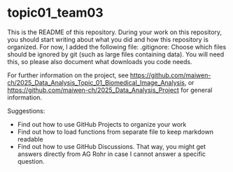 # topic01_team03
This is the README of this repository. During your work on this repository, you should start writing about what you did and how this repository is organized. For now, I added the following file: .gitignore: Choose which files should be ignored by git (such as large files containing data). You will need this, so please also document what downloads you code needs.

For further information on the project, see https://github.com/maiwen-ch/2025_Data_Analysis_Topic_01_Biomedical_Image_Analysis, or https://github.com/maiwen-ch/2025_Data_Analysis_Project for general information.

Suggestions:

- Find out how to use GitHub Projects to organize your work
- Find out how to load functions from separate file to keep markdown readable
- Find out how to use GitHub Discussions. That way, you might get answers directly from AG Rohr in case I cannot answer a specific question.

